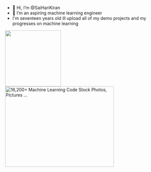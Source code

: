 - 👋 Hi, I’m @SaiHariKiran
- 👀 I’m an aspiring machine learning engineer
- I'm seventeen years old
ill upload all of my demo projects and my progresses on machine learning
<img height="180em" src="https://github-readme-stats.vercel.app/api?username=SaiHariKiran&show_icons=true&hide_border=true&&count_private=true&include_all_commits=true" />
<img src="https://media.istockphoto.com/id/995439834/photo/silhouette-of-virtual-human-and-programming-technology.jpg?s=612x612&amp;w=0&amp;k=20&amp;c=wfjrADgD3qO_3-1Bs7oLRkzySvNk3ZEcpR3MimG55hg=" jsaction="VQAsE" class="r48jcc pT0Scc iPVvYb" style="max-width: 612px; height: 259px; margin: 0px; width: 351px;" alt="16,200+ Machine Learning Code Stock Photos, Pictures ..." jsname="kn3ccd">

<!---
SaiHariKiran/SaiHariKiran is a ✨ special ✨ repository because its `README.md` (this file) appears on your GitHub profile.
You can click the Preview link to take a look at your changes.
--->

